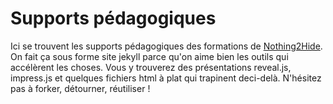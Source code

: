 Supports pédagogiques
====================

Ici se trouvent les supports pédagogiques des formations de [Nothing2Hide](https://nothing2hide.org/slides). On fait ça sous forme site jekyll parce qu'on aime bien les outils qui accélèrent les choses. Vous y trouverez des présentations reveal.js, impress.js et quelques fichiers html  à plat qui trapinent deci-delà. N'hésitez pas à forker, détourner, réutiliser !
